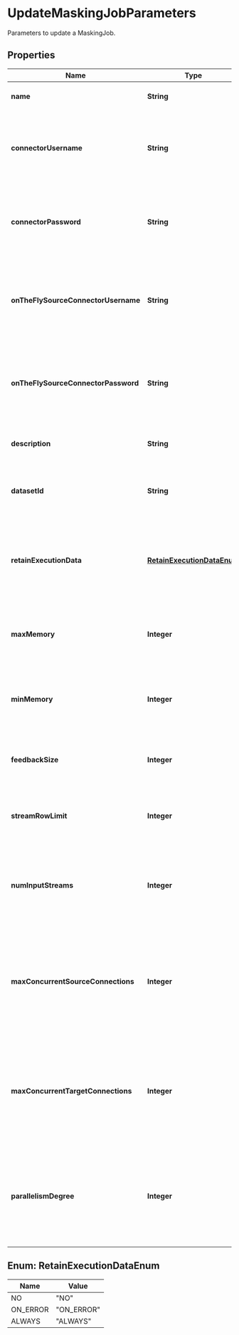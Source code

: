 

# UpdateMaskingJobParameters

Parameters to update a MaskingJob.

## Properties

| Name | Type | Description | Notes |
|------------ | ------------- | ------------- | -------------|
|**name** | **String** | The name of the MaskingJob. |  [optional] |
|**connectorUsername** | **String** | The username of the Connector used by the MaskingJob. (Standard Job only). |  [optional] |
|**connectorPassword** | **String** | The password of the Connector used by the MaskingJob. (Standard Job only). |  [optional] |
|**onTheFlySourceConnectorUsername** | **String** | The username of the source Connector used by the on-the-fly MaskingJob. (Standard Job only). |  [optional] |
|**onTheFlySourceConnectorPassword** | **String** | The password of the source Connector used by the on-the-fly MaskingJob. (Standard Job only). |  [optional] |
|**description** | **String** | Description of the Job (Hyperscale Job only). |  [optional] |
|**datasetId** | **String** | Dataset of the Hyperscale Job (Hyperscale Job only). |  [optional] |
|**retainExecutionData** | [**RetainExecutionDataEnum**](#RetainExecutionDataEnum) | Defines whether execution data will be stored after execution is complete (Hyperscale Job only). |  [optional] |
|**maxMemory** | **Integer** | Maximum memory to be allocated for each Masking job (Hyperscale Job only). |  [optional] |
|**minMemory** | **Integer** | Minimum memory to be allocated for each Masking job (Hyperscale Job only). |  [optional] |
|**feedbackSize** | **Integer** | Feedback Size for each Masking job (Hyperscale Job only). |  [optional] |
|**streamRowLimit** | **Integer** | Stream Row Limit for each Masking job (Hyperscale Job only). |  [optional] |
|**numInputStreams** | **Integer** | Number of input streams to be configured for Masking Job (Hyperscale Job only). |  [optional] |
|**maxConcurrentSourceConnections** | **Integer** | Maximum number of parallel connection that the Hyperscale instance can have with the source datasource (Hyperscale Job only). |  [optional] |
|**maxConcurrentTargetConnections** | **Integer** | Maximum number of parallel connection that the Hyperscale instance can have with the target datasource (Hyperscale Job only). |  [optional] |
|**parallelismDegree** | **Integer** | The degree of parallelism (DOP) per Oracle job to recreate the index in the post-load process (Hyperscale Job only). |  [optional] |



## Enum: RetainExecutionDataEnum

| Name | Value |
|---- | -----|
| NO | &quot;NO&quot; |
| ON_ERROR | &quot;ON_ERROR&quot; |
| ALWAYS | &quot;ALWAYS&quot; |



